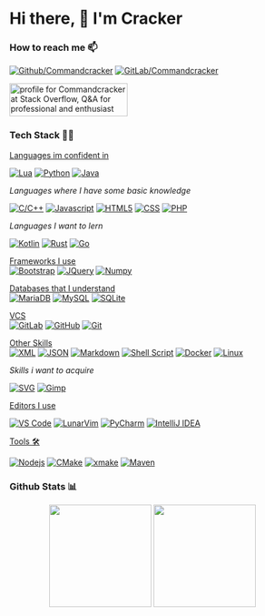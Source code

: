 # Hi there, 👋 I'm Cracker

### How to reach me 📫 

[<img alt="Github/Commandcracker" src="https://img.shields.io/badge/GitHub/Commandcracker-%2312100E?style=flat-square&logo=Github&logoColor=white"/>](https://github.com/Commandcracker)
[<img alt="GitLab/Commandcracker" src="https://img.shields.io/badge/GitLab/Commandcracker-330F63?style=flat-square&logo=gitlab&logoColor=white"/>](https://gitlab.com/Commandcracker)

<a href="https://stackoverflow.com/users/16419850/commandcracker"><img src="https://stackoverflow.com/users/flair/16419850.png?theme=dark" width="208" height="58" alt="profile for Commandcracker at Stack Overflow, Q&amp;A for professional and enthusiast programmers" title="profile for Commandcracker at Stack Overflow, Q&amp;A for professional and enthusiast programmers"></a>

### Tech Stack 👨‍💻

<ins>Languages im confident in</ins><br>

[<img alt="Lua" src="https://img.shields.io/badge/Lua-030380?style=flat-square&logo=lua&logoColor=white"/>](https://www.lua.org/)
[<img alt="Python" src="https://img.shields.io/badge/Python-2b5b84?style=flat-square&logo=python&logoColor=white"/>](https://www.python.org/)
[<img alt="Java" src="https://img.shields.io/badge/Java-f15f2d?style=flat-square"/>](https://www.java.com)

<i>Languages where I have some basic knowledge</i>

[<img alt="C/C++" src="https://img.shields.io/badge/-C/C%2B%2B-00599C?style=flat-square&logo=c%2B%2B&logoColor=white"/>](http://www.cplusplus.com/)
[<img alt="Javascript" src="https://img.shields.io/badge/JavaScript-F7DF1E?style=flat-square&logo=javascript&logoColor=black"/>](https://developer.mozilla.org/en-US/docs/Web/JavaScript)
[<img alt="HTML5" src="https://img.shields.io/badge/HTML5-E34F26?style=flat-square&logo=html5&logoColor=white"/>](https://developer.mozilla.org/en-US/docs/Web/Guide/HTML/HTML5)
[<img alt="CSS" src="https://img.shields.io/badge/CSS-264de4?&style=flat-square&logo=css3&logoColor=white"/>](https://developer.mozilla.org/en-US/docs/Web/CSS)
[<img alt="PHP" src="https://img.shields.io/badge/PHP-777BB4?style=flat-square&logo=php&logoColor=white"/>](https://www.php.net/)

<i>Languages I want to lern</i>

[<img alt="Kotlin" src="https://img.shields.io/badge/Kotlin-7f52ff?style=flat-square&logo=Kotlin&logoColor=white"/>](https://kotlinlang.org/)
[<img alt="Rust" src="https://img.shields.io/badge/Rust-000000?style=flat-square&logo=Rust&logoColor=white"/>](https://www.rust-lang.org/)
[<img alt="Go" src="https://img.shields.io/badge/Go-00acd7?style=flat-square&logo=go&logoColor=white"/>](https://go.dev/)

<ins>Frameworks I use</ins><br>
[<img alt="Bootstrap" src="https://img.shields.io/badge/Bootstrap-563D7C?style=flat-square&logo=bootstrap&logoColor=white"/>](https://getbootstrap.com/)
[<img alt="JQuery" src="https://img.shields.io/badge/jQuery-0769AD?style=flat-square&logo=jquery&logoColor=white"/>](https://jquery.com/)
[<img alt="Numpy" src="https://img.shields.io/badge/numpy-%23013243.svg?style=flat-square&logo=numpy&logoColor=white"/>](https://numpy.org/)

<ins>Databases that I understand</ins><br>
[<img alt="MariaDB" src="https://img.shields.io/badge/MariaDB-4e629a?style=flat-square&logo=mariadb&logoColor=white"/>](https://mariadb.org/)
[<img alt="MySQL" src="https://img.shields.io/badge/MySQL-00758f?style=flat-square&logo=mysql&logoColor=white"/>](https://www.mysql.com/)
[<img alt="SQLite" src="https://img.shields.io/badge/SQLite-044a64?style=flat-square&logo=sqlite&logoColor=white"/>](https://www.sqlite.org/)

<ins>VCS</ins><br>
[<img alt="GitLab" src="https://img.shields.io/badge/GitLab-330F63?style=flat-square&logo=gitlab&logoColor=white"/>](https://gitlab.com/)
[<img alt="GitHub" src="https://img.shields.io/badge/GitHub-100000?style=flat-square&logo=github&logoColor=white"/>](https://github.com/)
[<img alt="Git" src="https://img.shields.io/badge/git-%23F05033.svg?style=flat-square&logo=git&logoColor=white"/>](https://git-scm.com/)

<ins>Other Skills</ins><br>
[<img alt="XML" src="https://img.shields.io/badge/XML-100000?style=flat-square"/>]()
[<img alt="JSON" src="https://img.shields.io/badge/JSON-100000?style=flat-square&logo=json&logoColor=white"/>](https://www.json.org/)
[<img alt="Markdown" src="https://img.shields.io/badge/Markdown-100000?style=flat-square&logo=markdown&logoColor=white"/>](https://www.markdownguide.org/basic-syntax/)
[<img alt="Shell Script" src="https://img.shields.io/badge/Shell_Script-100000?style=flat-square&logo=gnu-bash&logoColor=white"/>]()
[<img alt="Docker" src="https://img.shields.io/badge/Docker-003f8c?style=flat-square&logo=docker&logoColor=white"/>](https://www.docker.com/)
[<img alt="Linux" src="https://img.shields.io/badge/Linux-100000?style=flat-square&logo=Linux&logoColor=white"/>](https://www.linux.org/)

<i>Skills i want to acquire</i>

[<img alt="SVG" src="https://img.shields.io/badge/SVG-100000?style=flat-square&logo=svg&logoColor=white"/>](https://developer.mozilla.org/docs/Web/SVG)
[<img alt="Gimp" src="https://img.shields.io/badge/Gimp-657D8B?style=flat-square&logo=gimp&logoColor=white"/>](https://www.gimp.org/)

<ins>Editors I use</ins><br>

[<img alt="VS Code" src="https://img.shields.io/badge/-VS%20Code-007ACC?style=flat-square&logo=visual%20studio%20code&logoColor=white"/>](https://code.visualstudio.com/)
[<img alt="LunarVim" src="https://img.shields.io/badge/-LunarVim-595f8c?style=flat-square&logo=Neovim&logoColor=white"/>](https://www.lunarvim.org/)
[<img alt="PyCharm" src="https://img.shields.io/badge/-PyCharm-ffffff?style=flat-square&logo=PyCharm&logoColor=black"/>](https://www.jetbrains.com/pycharm/)
[<img alt="IntelliJ IDEA" src="https://img.shields.io/badge/-IntelliJ IDEA-ffffff?style=flat-square&logo=IntelliJ IDEA&logoColor=black"/>](https://www.jetbrains.com/idea/)

<ins>Tools 🛠️</ins><br>

[<img alt="Nodejs" src="https://img.shields.io/badge/-Nodejs-43853d?style=flat-square&logo=Node.js&logoColor=white"/>](https://nodejs.dev/)
[<img alt="CMake" src="https://img.shields.io/badge/-CMake-00599C?style=flat-square&logo=cmake&logoColor=white"/>](http://cmake.org/)
[<img alt="xmake" src="https://img.shields.io/badge/-xmake-42b983?style=flat-square"/>](https://xmake.io/)
[<img alt="Maven" src="https://img.shields.io/badge/-Maven-d22127?style=flat-square&logo=Apache%20Maven&logoColor=white"/>](https://maven.apache.org/)

### Github Stats 📊
<div align="center">
  <img height="180em" src="https://github-readme-stats.vercel.app/api?username=Commandcracker&count_private=true&show_icons=true&theme=dark"/>
  <img height="180em" src="https://github-readme-stats.vercel.app/api/top-langs/?username=Commandcracker&theme=dark&layout=compact&langs_count=6"/>
</div>

<!--
**Commandcracker/Commandcracker** is a ✨ _special_ ✨ repository because its `README.md` (this file) appears on your GitHub profile.

Here are some ideas to get you started:

- 🔭 I’m currently working on ...
- 🌱 I’m currently learning ...
- 👯 I’m looking to collaborate on ...
- 🤔 I’m looking for help with ...
- 💬 Ask me about ...
- 📫 How to reach me: ...
- 😄 Pronouns: ...
- ⚡ Fun fact: ...
-->
